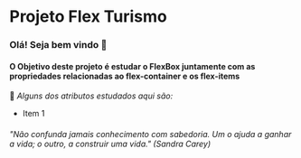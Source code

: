 # Projeto Flex Turismo

### Olá! Seja bem vindo 👋

#### O Objetivo deste projeto é estudar o FlexBox juntamente com as propriedades relacionadas ao flex-container e os flex-items

📌 *Alguns dos atributos estudados aqui são:*

- Item 1



###### *"Não confunda jamais conhecimento com sabedoria. Um o ajuda a ganhar a vida; o outro, a construir uma vida." (Sandra Carey)*

